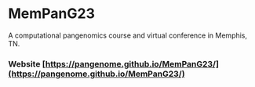 # MemPanG23
A computational pangenomics course and virtual conference in Memphis, TN.

### Website [https://pangenome.github.io/MemPanG23/](https://pangenome.github.io/MemPanG23/)
